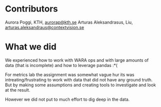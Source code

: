 # Contributors
Aurora Poggi, KTH, aurorap@kth.se 
Arturas Aleksandrasus, Liu, arturas.aleksandraus@contextvision.se

# What we did 
We experienced how to work with WARA ops and with large amounts of data (that is incomplete) and how to leverage pandas :*(


For metrics lab the assignment was somewhat vague hur its was intreating/frustrating to work with data that did not have any ground truth. But by making some assumptions and creating tools to investigate and look at the result. 

However we did not put to much effort to dig deep in the data.

